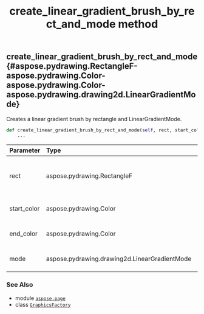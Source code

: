﻿---
title: create_linear_gradient_brush_by_rect_and_mode method
second_title: Aspose.Page for Python via .NET API References
description: 
type: docs
weight: 60
url: /python-net/aspose.page/graphicsfactory/create_linear_gradient_brush_by_rect_and_mode/
is_root: false
---

## create_linear_gradient_brush_by_rect_and_mode {#aspose.pydrawing.RectangleF-aspose.pydrawing.Color-aspose.pydrawing.Color-aspose.pydrawing.drawing2d.LinearGradientMode}

Creates a linear gradient brush by rectangle and LinearGradientMode.



```python
def create_linear_gradient_brush_by_rect_and_mode(self, rect, start_color, end_color, mode):
    ...
```


| Parameter | Type | Description |
| :- | :- | :- |
| rect | aspose.pydrawing.RectangleF | The bounding rectangle of the gradient. |
| start_color | aspose.pydrawing.Color | The start color of the gradient. |
| end_color | aspose.pydrawing.Color | The end color of the gradient. |
| mode | aspose.pydrawing.drawing2d.LinearGradientMode | The linear gradient mode. |



### See Also
* module [`aspose.page`](../../)
* class [`GraphicsFactory`](/page/python-net/aspose.page/graphicsfactory)
